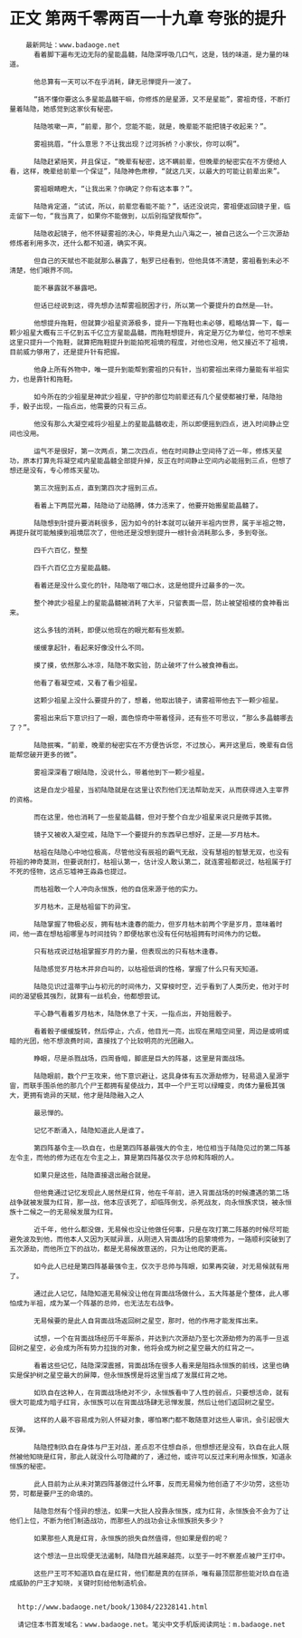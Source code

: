 # 正文 第两千零两百一十九章 夸张的提升
        最新网址：www.badaoge.net
          看着脚下遍布无边无际的星能晶髓，陆隐深呼吸几口气，这是，钱的味道，是力量的味道。
      
          他总算有一天可以不在乎消耗，肆无忌惮提升一波了。
      
          “搞不懂你要这么多星能晶髓干嘛，你修炼的是星源，又不是星能”，雾祖奇怪，不断打量着陆隐，她感觉到这家伙有秘密。
      
          陆隐咳嗽一声，“前辈，那个，您能不能，就是，晚辈能不能把镜子收起来？”。
      
          雾祖挑眉，“什么意思？不让我出现？过河拆桥？小家伙，你可以啊”。
      
          陆隐赶紧赔笑，并且保证，“晚辈有秘密，这不瞒前辈，但晚辈的秘密实在不方便给人看，这样，晚辈给前辈一个保证”，陆隐神色肃穆，“就这几天，以最大的可能让前辈出来”。
      
          雾祖眼睛瞪大，“让我出来？你确定？你有这本事？”。
      
          陆隐肯定道，“试试，所以，前辈您看能不能？”，话还没说完，雾祖便返回镜子里，临走留下一句，“我当真了，如果你不能做到，以后别指望我帮你”。
      
          陆隐收起镜子，他不怀疑雾祖的决心，毕竟是九山八海之一，被自己这么一个三次源劫修炼者利用多次，还什么都不知道，确实不爽。
      
          但自己的天赋也不能就那么暴露了，魁罗已经看到，但他具体不清楚，雾祖看到未必不清楚，他们眼界不同。
      
          能不暴露就不暴露吧。
      
          但话已经说到这，得先想办法帮雾祖脱困才行，所以第一个要提升的自然是——针。
      
          他想提升拖鞋，但就算少祖星资源极多，提升一下拖鞋也未必够，粗略估算一下，每一颗少祖星大概有三千亿到五千亿立方星能晶髓，而拖鞋想提升，肯定是万亿为单位，他可不想来这里只提升一个拖鞋，就算把拖鞋提升到能拍死祖境的程度，对他也没用，他又接近不了祖境，目前威力够用了，还是提升针有把握。
      
          他身上所有外物中，唯一提升到能帮到雾祖的只有针，当初雾祖出来得力量能有半祖实力，也是靠针和拖鞋。
      
          如今所在的少祖星是神武少祖星，守护的那位均前辈还有几个星使都被打晕，陆隐抬手，骰子出现，一指点出，他需要的只有三点。
      
          他没有那么大凝空戒将少祖星上的星能晶髓收走，所以即便摇到四点，进入时间静止空间也没用。
      
          运气不是很好，第一次两点，第二次四点，他在时间静止空间待了近一年，修炼天星功，原本打算先将凝空戒内星能晶髓全部提升掉，反正在时间静止空间内必能摇到三点，但想了想还是没有，专心修炼天星功。
      
          第三次摇到五点，直到第四次才摇到三点。
      
          看着上下两层光幕，陆隐动了动胳膊，体力活来了，他要开始搬星能晶髓了。
      
          陆隐想到针提升要消耗很多，因为如今的针本就可以破开半祖内世界，属于半祖之物，再提升就可能触摸到祖境层次了，但他还是没想到提升一根针会消耗那么多，多到夸张。
      
          四千六百亿，整整
      
          四千六百亿立方星能晶髓。
      
          看着还是没什么变化的针，陆隐咽了咽口水，这是他提升过最多的一次。
      
          整个神武少祖星上的星能晶髓被消耗了大半，只留表面一层，防止被望祖楼的食神看出来。
      
          这么多钱的消耗，即便以他现在的眼光都有些发颤。
      
          缓缓拿起针，看起来好像没什么不同。
      
          摸了摸，依然那么冰凉，陆隐不敢实验，防止破坏了什么被食神看出。
      
          他看了看凝空戒，又看了看少祖星。
      
          这颗少祖星上没什么要提升的了，想着，他取出镜子，请雾祖带他去下一颗少祖星。
      
          雾祖出来后下意识扫了一眼，面色惊奇中带着怪异，还有些不可思议，“那么多晶髓哪去了？”。
      
          陆隐抿嘴，“前辈，晚辈的秘密实在不方便告诉您，不过放心，离开这里后，晚辈有自信能帮您破开更多的微”。
      
          雾祖深深看了眼陆隐，没说什么，带着他到下一颗少祖星。
      
          这是白龙少祖星，当初陆隐就是在这里让农烈他们无法帮助龙天，从而获得进入主宰界的资格。
      
          而在这里，他也消耗了一些星能晶髓，但对于整个白龙少祖星来说只是微乎其微。
      
          镜子又被收入凝空戒，陆隐下一个要提升的东西早已想好，正是——岁月枯木。
      
          枯祖在陆隐心中地位极高，尽管他没有辰祖的霸气无敌，没有慧祖的智慧无双，也没有符祖的神奇莫测，但要说耐打，枯祖认第一，估计没人敢认第二，就连雾祖都说过，枯祖属于打不死的怪物，这点忘墟神王淼淼也提过。
      
          而枯祖敢一个人冲向永恒族，他的自信来源于他的实力。
      
          岁月枯木，正是枯祖留下的异宝。
      
          陆隐掌握了物极必反，拥有枯木逢春的能力，但岁月枯木前两个字是岁月，意味着时间，他一直在想枯祖哪里与时间挂钩？即便枯家也没有任何枯祖拥有时间伟力的记载。
      
          只有枯戎说过枯祖掌握岁月的力量，但表现出的只有枯木逢春。
      
          陆隐感觉岁月枯木并非白叫的，以枯祖低调的性格，掌握了什么只有天知道。
      
          陆隐见识过温蒂宇山与初元的时间伟力，又穿梭时空，近乎看到了人类历史，他对于时间的渴望极其强烈，就算有一丝机会，他都想尝试。
      
          平心静气看着岁月枯木，陆隐休息了十天，一指点出，开始摇骰子。
      
          看着骰子缓缓旋转，然后停止，六点，他目光一亮，出现在黑暗空间里，周边是或明或暗的光团，他不想浪费时间，直接找了个比较明亮的光团融入。
      
          睁眼，尽是杀戮战场，四周昏暗，脚底是巨大的阵基，这里是背面战场。
      
          陆隐眼前，数个尸王攻来，他下意识避让，这具身体有五次源劫修为，轻易退入星源宇宙，而联手围杀他的那几个尸王都拥有星使战力，其中一个尸王可以绿瞳变，肉体力量极其强大，更拥有诡异的天赋，他才是陆隐融入之人
      
          最忌惮的。
      
          记忆不断涌入，陆隐知道此人是谁了。
      
          第四阵基令主——玖自在，也是第四阵基最强大的令主，地位相当于陆隐见过的第二阵基左令主，而他的修为还在左令主之上，算是第四阵基仅次于总帅和阵眼的人。
      
          如果只是这些，陆隐直接退出融合就是。
      
          但他竟通过记忆发现此人居然是红背，他在千年前，进入背面战场的时候遭遇的第二场战争就被发展为红背，那一战，他本应该死了，却临阵倒戈，杀死战友，向永恒族求饶，被永恒族十二候之一的无易候发展为红背。
      
          近千年，他什么都没做，无易候也没让他做任何事，只是在攻打第二阵基的时候尽可能避免波及到他，而他本人又因为天赋异禀，从刚进入背面战场的启蒙境修为，一路顺利突破到了五次源劫，而他所立下的战功，都是无易候故意送的，只为让他爬的更高。
      
          如今此人已经是第四阵基最强令主，仅次于总帅与阵眼，如果再突破，对无易候就有用了。
      
          通过此人记忆，陆隐知道无易候没让他在背面战场做什么，五大阵基是个整体，此人哪怕成为半祖，成为某一个阵基的总帅，也无法左右战争。
      
          无易候要的是此人自背面战场返回树之星空，那时，他的作用才能发挥出来。
      
          试想，一个在背面战场经历千年厮杀，并达到六次源劫乃至七次源劫修为的高手一旦返回树之星空，必会成为所有势力拉拢的对象，他将会成为树之星空最大的红背之一。
      
          看着这些记忆，陆隐深深震撼，背面战场在很多人看来是阻挡永恒族的前线，这里也确实是保护树之星空最大的屏障，但永恒族愣是将这里当成了发展红背之地。
      
          如玖自在这种人，在背面战场绝对不少，永恒族看中了人性的弱点，只要想活命，就有很大可能成为暗子红背，永恒族可以在背面战场肆无忌惮发展，然后让他们返回树之星空。
      
          这样的人最不容易成为别人怀疑对象，哪怕寒门都不敢随意对这些人审讯，会引起很大反弹。
      
          陆隐控制玖自在身体与尸王对战，差点忍不住想自杀，但想想还是没有，玖自在此人既然被他知晓是红背，那此人就没什么可隐藏的了，通过他，或许可以反过来利用永恒族，知道永恒族的秘密。
      
          此人目前为止从未对第四阵基做过什么坏事，反而无易候为他创造了不少功劳，这些功劳，可都是要尸王的命填的。
      
          陆隐忽然有个怪异的想法，如果一大批人投靠永恒族，成为红背，永恒族会不会为了让他们上位，不断为他们制造战功，而那些人的战功会让永恒族损失多少？
      
          如果那些人真是红背，永恒族的损失自然值得，但如果是假的呢？
      
          这个想法一旦出现便无法遏制，陆隐目光越来越亮，以至于一时不察差点被尸王打中。
      
          这些尸王可不知道玖自在是红背，他们都是真的在拼杀，唯有最顶层那些能对玖自在造成威胁的尸王才知晓，关键时刻给他制造机会。
      
      
      http://www.badaoge.net/book/13084/22328141.html
      
      请记住本书首发域名：www.badaoge.net。笔尖中文手机版阅读网址：m.badaoge.net